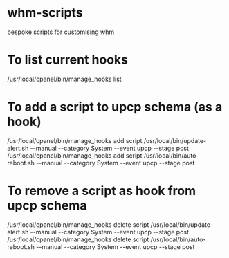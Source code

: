 # whm-scripts
bespoke scripts for customising whm

# To list current hooks 
/usr/local/cpanel/bin/manage_hooks list

# To add a script to upcp schema (as a hook)
/usr/local/cpanel/bin/manage_hooks add script /usr/local/bin/update-alert.sh --manual --category System --event upcp --stage post
/usr/local/cpanel/bin/manage_hooks add script /usr/local/bin/auto-reboot.sh --manual --category System --event upcp --stage post

# To remove a script as hook from upcp schema
/usr/local/cpanel/bin/manage_hooks delete script /usr/local/bin/update-alert.sh --manual --category System --event upcp --stage post
/usr/local/cpanel/bin/manage_hooks delete script /usr/local/bin/auto-reboot.sh --manual --category System --event upcp --stage post

